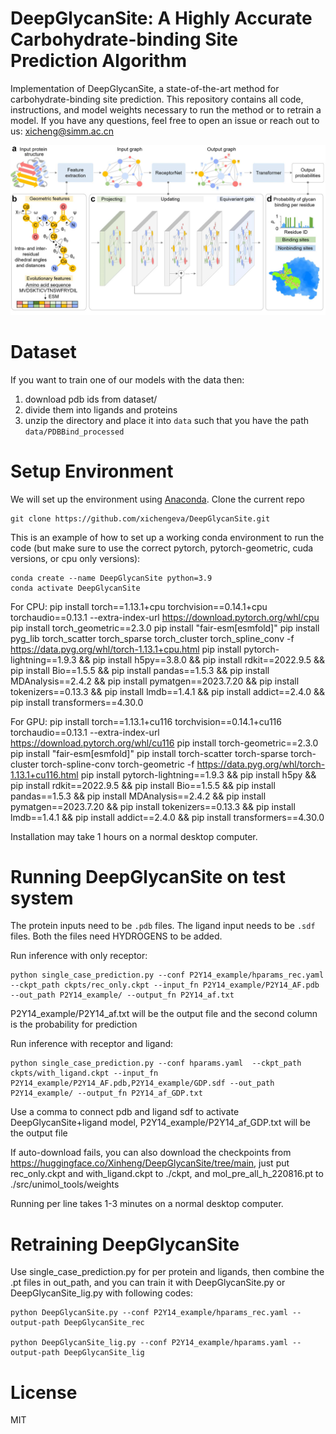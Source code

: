 # DeepGlycanSite: A Highly Accurate Carbohydrate-binding Site Prediction Algorithm

Implementation of DeepGlycanSite, a state-of-the-art method for carbohydrate-binding site prediction.
This repository contains all code, instructions, and model weights necessary to run the method or to retrain a model. 
If you have any questions, feel free to open an issue or reach out to us: [xicheng@simm.ac.cn](xicheng@simm.ac.cn)

![Alt Text](visualizations/overview.png)


# Dataset

If you want to train one of our models with the data then: 
1. download pdb ids from dataset/
2. divide them into ligands and proteins
2. unzip the directory and place it into `data` such that you have the path `data/PDBBind_processed`


# Setup Environment

We will set up the environment using [Anaconda](https://docs.anaconda.com/anaconda/install/index.html). Clone the current repo

    git clone https://github.com/xichengeva/DeepGlycanSite.git

This is an example of how to set up a working conda environment to run the code (but make sure to use the correct pytorch, pytorch-geometric, cuda versions, or cpu only versions):

    conda create --name DeepGlycanSite python=3.9
    conda activate DeepGlycanSite

For CPU:
    pip install torch==1.13.1+cpu torchvision==0.14.1+cpu torchaudio==0.13.1 --extra-index-url https://download.pytorch.org/whl/cpu
    pip install torch_geometric==2.3.0
    pip install "fair-esm[esmfold]"
    pip install pyg_lib torch_scatter torch_sparse torch_cluster torch_spline_conv -f https://data.pyg.org/whl/torch-1.13.1+cpu.html
    pip install pytorch-lightning==1.9.3 &&    pip install h5py==3.8.0 && pip install rdkit==2022.9.5 && pip install Bio==1.5.5 && pip install pandas==1.5.3 &&  pip install MDAnalysis==2.4.2  && pip install pymatgen==2023.7.20  && pip install tokenizers==0.13.3 && pip install lmdb==1.4.1 && pip install addict==2.4.0 && pip install transformers==4.30.0

For GPU:
    pip install torch==1.13.1+cu116 torchvision==0.14.1+cu116 torchaudio==0.13.1 --extra-index-url https://download.pytorch.org/whl/cu116
    pip install torch-geometric==2.3.0
    pip install "fair-esm[esmfold]"
    pip install torch-scatter torch-sparse torch-cluster torch-spline-conv torch-geometric -f https://data.pyg.org/whl/torch-1.13.1+cu116.html
    pip install pytorch-lightning==1.9.3 && pip install h5py && pip install rdkit==2022.9.5 && pip install Bio==1.5.5 && pip install pandas==1.5.3 &&  pip install MDAnalysis==2.4.2  && pip install pymatgen==2023.7.20  && pip install tokenizers==0.13.3 && pip install lmdb==1.4.1 && pip install addict==2.4.0 && pip install transformers==4.30.0

Installation may take 1 hours on a normal desktop computer.

# Running DeepGlycanSite on test system 

The protein inputs need to be `.pdb` files. The ligand input needs to be `.sdf` files. Both the files need HYDROGENS to be added.

Run inference with only receptor:

    python single_case_prediction.py --conf P2Y14_example/hparams_rec.yaml  --ckpt_path ckpts/rec_only.ckpt --input_fn P2Y14_example/P2Y14_AF.pdb  --out_path P2Y14_example/ --output_fn P2Y14_af.txt

P2Y14_example/P2Y14_af.txt will be the output file and the second column is the probability for prediction

Run inference with receptor and ligand:

    python single_case_prediction.py --conf hparams.yaml  --ckpt_path ckpts/with_ligand.ckpt --input_fn P2Y14_example/P2Y14_AF.pdb,P2Y14_example/GDP.sdf --out_path P2Y14_example/ --output_fn P2Y14_af_GDP.txt

Use a comma to connect pdb and ligand sdf to activate DeepGlycanSite+ligand model, P2Y14_example/P2Y14_af_GDP.txt will be the output file

If auto-download fails, you can also download the checkpoints from https://huggingface.co/Xinheng/DeepGlycanSite/tree/main, just put rec_only.ckpt and with_ligand.ckpt to ./ckpt, and mol_pre_all_h_220816.pt to ./src/unimol_tools/weights

Running per line takes 1-3 minutes on a normal desktop computer.

# Retraining DeepGlycanSite
Use single_case_prediction.py for per protein and ligands, then combine the .pt files in out_path, and you can train it with DeepGlycanSite.py or DeepGlycanSite_lig.py with following codes:

    python DeepGlycanSite.py --conf P2Y14_example/hparams_rec.yaml --output-path DeepGlycanSite_rec
    
    python DeepGlycanSite_lig.py --conf P2Y14_example/hparams.yaml --output-path DeepGlycanSite_lig

# License
MIT
